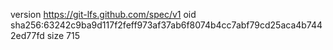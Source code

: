 version https://git-lfs.github.com/spec/v1
oid sha256:63242c9ba9d117f2feff973af37ab6f8074b4cc7abf79cd25aca4b7442ed77fd
size 715
